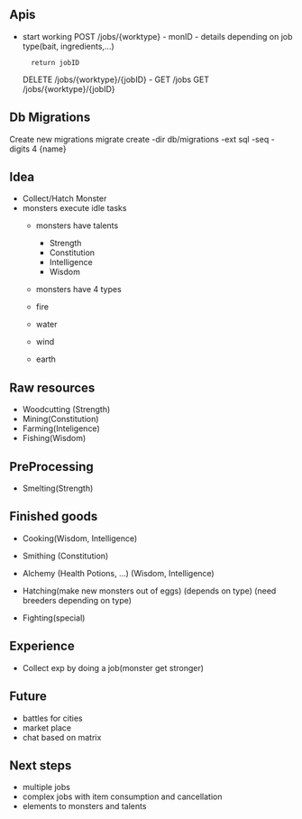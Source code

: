 ## Apis

- start working
    POST /jobs/{worktype}
        - monID
        - details depending on job type(bait, ingredients,...)

        return jobID
    DELETE /jobs/{worktype}/{jobID}
        -
    GET /jobs
    GET /jobs/{worktype}/{jobID}




## Db Migrations
Create new migrations
migrate create -dir db/migrations -ext sql -seq -digits 4 {name}




## Idea

- Collect/Hatch Monster
- monsters execute idle tasks
    - monsters have talents
        - Strength
        - Constitution
        - Intelligence
        - Wisdom

    - monsters have 4 types
     - fire
     - water
     - wind
     - earth

## Raw resources
- Woodcutting (Strength)
- Mining(Constitution)
- Farming(Inteligence)
- Fishing(Wisdom)

## PreProcessing
- Smelting(Strength)



## Finished goods
- Cooking(Wisdom, Intelligence)
- Smithing (Constitution)
- Alchemy (Health Potions, ...) (Wisdom, Intelligence)

- Hatching(make new monsters out of eggs) (depends on type) (need breeders depending on type)




- Fighting(special)

## Experience
- Collect exp by doing a job(monster get stronger)


## Future
- battles for cities
- market place
- chat based on matrix




## Next steps
- multiple jobs
- complex jobs with item consumption and cancellation
- elements to monsters and talents